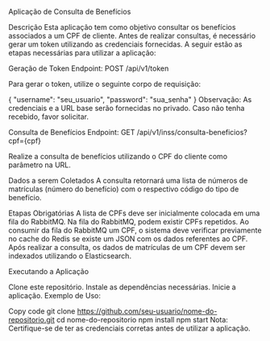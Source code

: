 Aplicação de Consulta de Benefícios

Descrição
Esta aplicação tem como objetivo consultar os benefícios associados a um CPF de cliente. Antes de realizar consultas, é necessário gerar um token utilizando as credenciais fornecidas. A seguir estão as etapas necessárias para utilizar a aplicação:

Geração de Token
Endpoint: POST /api/v1/token

Para gerar o token, utilize o seguinte corpo de requisição:

{
  "username": "seu_usuario",
  "password": "sua_senha"
}
Observação: As credenciais e a URL base serão fornecidas no privado. Caso não tenha recebido, favor solicitar.

Consulta de Benefícios
Endpoint: GET /api/v1/inss/consulta-beneficios?cpf={cpf}

Realize a consulta de benefícios utilizando o CPF do cliente como parâmetro na URL.

Dados a serem Coletados
A consulta retornará uma lista de números de matrículas (número do benefício) com o respectivo código do tipo de benefício.

Etapas Obrigatórias
A lista de CPFs deve ser inicialmente colocada em uma fila do RabbitMQ.
Na fila do RabbitMQ, podem existir CPFs repetidos.
Ao consumir da fila do RabbitMQ um CPF, o sistema deve verificar previamente no cache do Redis se existe um JSON com os dados referentes ao CPF.
Após realizar a consulta, os dados de matrículas de um CPF devem ser indexados utilizando o Elasticsearch.

Executando a Aplicação

Clone este repositório.
Instale as dependências necessárias.
Inicie a aplicação.
Exemplo de Uso:

Copy code
git clone https://github.com/seu-usuario/nome-do-repositorio.git
cd nome-do-repositorio
npm install
npm start
Nota: Certifique-se de ter as credenciais corretas antes de utilizar a aplicação.
